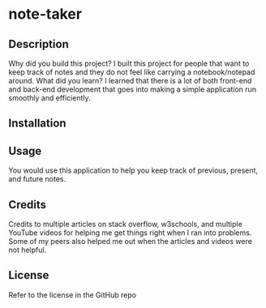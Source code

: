 # note-taker
## Description

Why did you build this project? I built this project for people that want to keep track of notes and they do not feel like carrying a notebook/notepad around.
What did you learn? I learned that there is a lot of both front-end and back-end development that goes into making a simple application run smoothly and efficiently.

## Installation

## Usage

You would use this application to help you keep track of previous, present, and future notes.

## Credits

Credits to multiple articles on stack overflow, w3schools, and multiple YouTube videos for helping me get things right when I ran into problems. Some of my peers also helped me out when the articles and videos were not helpful.

## License

Refer to the license in the GitHub repo
